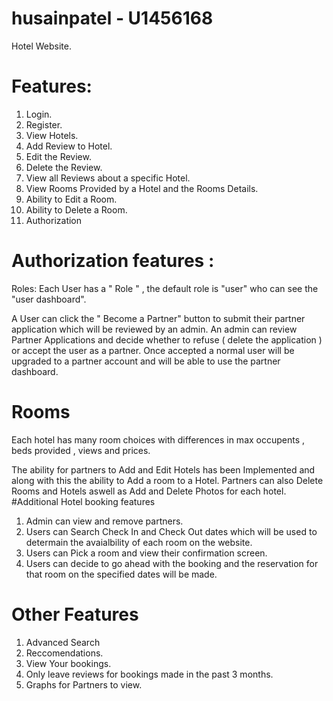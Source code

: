 # husainpatel - U1456168
Hotel Website.

# Features:
1. Login.
2. Register.
3. View Hotels.
4. Add Review to Hotel.
5. Edit the  Review.
6. Delete the Review.
7. View all Reviews about a specific Hotel.
8. View Rooms Provided by a Hotel and the Rooms Details.
9. Ability to Edit a Room.
10. Ability to Delete a Room.
11. Authorization
# Authorization features : 
Roles:  Each User has a " Role " , the default role is "user" who can see the "user dashboard".

A User can click the " Become a Partner" button to submit their partner application which will be reviewed by an admin.
An admin can review Partner Applications and decide whether to refuse ( delete the application ) or accept the user as a partner.
Once accepted a normal user will be upgraded to a partner account and will be able to use the partner dashboard.

# Rooms

Each hotel has many room choices with differences in max occupents , beds provided , views and prices.

The ability for partners to  Add and  Edit Hotels has been Implemented and along with this the ability to Add a room to a Hotel.
Partners can also Delete Rooms and Hotels aswell as Add and Delete Photos for each hotel.
#Additional Hotel booking features
1. Admin can view and remove partners.
2. Users can Search Check In and Check Out dates which will be used to determain the avaialbility of each room on the website.
3. Users can Pick a room and view their confirmation screen.
4. Users can decide to go ahead with the booking and the reservation for that room on the specified dates will be made.

# Other Features 
1. Advanced Search
2. Reccomendations.
3. View Your bookings.
4. Only leave reviews for bookings made in the past 3 months. 
5. Graphs for Partners to view.
